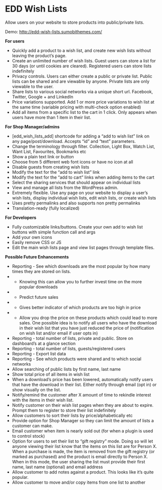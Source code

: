 EDD Wish Lists
==============

Allow users on your website to store products into public/private lists. 

Demo: http://edd-wish-lists.sumobithemes.com/

**For users**
- Quickly add a product to a wish list, and create new wish lists without leaving the product’s page.
- Create an unlimited number of wish lists. Guest users can store a list for 30 days (or until cookies are cleared). Registered users can store lists indefinitely
- Privacy controls. Users can either create a public or private list. Public lists can be shared and are viewable by anyone. Private lists are only viewable to the user.
- Share lists to various social networks via a unique short url. Facebook, Twitter, Google + and LinkedIn
- Price variations supported. Add 1 or more price variations to wish list at the same time (variable pricing with multi-check option enabled)
- Add all items from a specific list to the cart in 1 click. Only appears when users have more than 1 item in their list.

**For Shop Manager/admins**
- [edd_wish_lists_add] shortcode for adding a “add to wish list” link on any page/post/download. Accepts “id” and “text” parameters.
- Change the terminology through filter. Collection, Light Box, Watch List, Want List, Favourites, Bookmarks etc
- Show a plain text link or button
- Choose from 5 different web font icons or have no icon at all
- Disable guests from creating wish lists
- Modify the text for the “add to wish list” link
- Modify the text for the “add to cart” links when adding items to the cart
- Select the sharing services that should appear on individual lists
- View and manage all lists from the WordPress admin.
- Extremely flexible. Use any page on your website to display a user’s wish lists, display individual wish lists, edit wish lists, or create wish lists
- Uses pretty permalinks and also supports non pretty permalinks
- Translation-ready (fully localized)

**For Developers**
- Fully customizable links/buttons. Create your own add to wish list buttons with simple function call and args
- Add your own icons
- Easily remove CSS or JS
- Edit the main wish lists page and view list pages through template files.

**Possible Future Enhancements**
- Reporting - See which downloads are the most popular by how many times they are stored on lists. 
- - Knowing this can allow you to further invest time on the more popular downloads
- - Predict future sales
- - Gives better indicator of which products are too high in price
- - Allow you drop the price on these products which could lead to more sales. One possible idea is to notify all users who have the download in their wish list that you have just reduced the price of (notification on wish list and/or email if user opts in)
- Reporting - total number of lists, private and public. Store on dashboard’s at a glance section
- Reporting - total number of lists, guests/registered users
- Reporting - Export list data
- Reporting - See which products were shared and to which social networks
- Allow searching of public lists by first name, last name
- Show total price of all items in wish list
- When a download’s price has been lowered, automatically notify users that have the download in their list. Either notify through email (opt in) or show visually on the list.
- Notify/remind the customer after X amount of time to rekindle interest with the items in their wish list.
- Notify customer on their wish list pages when they are about to expire. Prompt them to register to store their list indefinitely
- Allow customers to sort their lists by price/alphabetically etc
- Provide option for Shop Manager so they can limit the amount of lists a customer can make.
- Email customer when item is nearly sold out (for when a plugin is used to control stock)
- Option for users to set their list to “gift registry” mode. Doing so will let anyone viewing their list know that the items on this list are for Person X. When a purchase is made, the item is removed from the gift registry (or marked as purchased) and the product is email directly to Person X. When in this mode, the user sharing the list must provide their first name, last name (optional) and email address
- Allow customer to add notes against a product. This looks like it’s quite popular.
- Allow customer to move and/or copy items from one list to another
